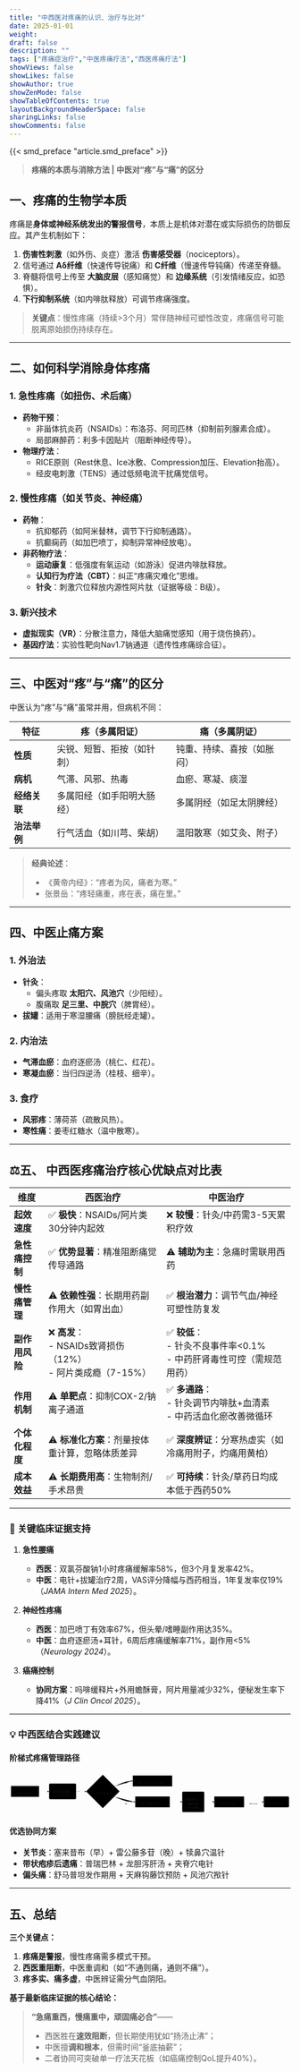 ```yaml
---
title: "中西医对疼痛的认识、治疗与比对"
date: 2025-01-01
weight: 
draft: false
description: ""
tags: ["疼痛症治疗","中医疼痛疗法","西医疼痛疗法"]
showViews: false
showLikes: false
showAuthor: true
showZenMode: false
showTableOfContents: true
layoutBackgroundHeaderSpace: false
sharingLinks: false
showComments: false
---
```


{{< smd_preface "article.smd_preface" >}}

> **疼痛的本质与消除方法 | 中医对“疼”与“痛”的区分**

## **一、疼痛的生物学本质**

疼痛是**身体或神经系统发出的警报信号**，本质上是机体对潜在或实际损伤的防御反应。其产生机制如下：

1. **伤害性刺激**（如外伤、炎症）激活 **伤害感受器**（nociceptors）。  
2. 信号通过 **Aδ纤维**（快速传导锐痛）和 **C纤维**（慢速传导钝痛）传递至脊髓。  
3. 脊髓将信号上传至 **大脑皮层**（感知痛觉）和 **边缘系统**（引发情绪反应，如恐惧）。  
4. **下行抑制系统**（如内啡肽释放）可调节疼痛强度。

> **关键点**：慢性疼痛（持续>3个月）常伴随神经可塑性改变，疼痛信号可能脱离原始损伤持续存在。

---

## **二、如何科学消除身体疼痛**
### **1. 急性疼痛（如扭伤、术后痛）**
- **药物干预**：  
  - 非甾体抗炎药（NSAIDs）：布洛芬、阿司匹林（抑制前列腺素合成）。  
  - 局部麻醉药：利多卡因贴片（阻断神经传导）。  
- **物理疗法**：  
  - RICE原则（Rest休息、Ice冰敷、Compression加压、Elevation抬高）。  
  - 经皮电刺激（TENS）通过低频电流干扰痛觉信号。

### **2. 慢性疼痛（如关节炎、神经痛）**
- **药物**：  
  - 抗抑郁药（如阿米替林，调节下行抑制通路）。  
  - 抗癫痫药（如加巴喷丁，抑制异常神经放电）。  
- **非药物疗法**：  
  - **运动康复**：低强度有氧运动（如游泳）促进内啡肽释放。  
  - **认知行为疗法（CBT）**：纠正“疼痛灾难化”思维。  
  - **针灸**：刺激穴位释放内源性阿片肽（证据等级：B级）。

### **3. 新兴技术**  
- **虚拟现实（VR）**：分散注意力，降低大脑痛觉感知（用于烧伤换药）。  
- **基因疗法**：实验性靶向Nav1.7钠通道（遗传性疼痛综合征）。

---

## **三、中医对“疼”与“痛”的区分**

中医认为“疼”与“痛”虽常并用，但病机不同：

| **特征**      | **疼（多属阳证）**                | **痛（多属阴证）**                |
|---------------|-----------------------------------|-----------------------------------|
| **性质**      | 尖锐、短暂、拒按（如针刺）        | 钝重、持续、喜按（如胀闷）        |
| **病机**      | 气滞、风邪、热毒                  | 血瘀、寒凝、痰湿                  |
| **经络关联**  | 多属阳经（如手阳明大肠经）        | 多属阴经（如足太阴脾经）          |
| **治法举例**  | 行气活血（如川芎、柴胡）          | 温阳散寒（如艾灸、附子）          |

> **经典论述**：  
> - 《黄帝内经》：“疼者为风，痛者为寒。”  
> - 张景岳：“疼轻痛重，疼在表，痛在里。”

---

## **四、中医止痛方案**
### **1. 外治法**  
- **针灸**：  
  - 偏头疼取 **太阳穴、风池穴**（少阳经）。  
  - 腹痛取 **足三里、中脘穴**（脾胃经）。  
- **拔罐**：适用于寒湿腰痛（膀胱经走罐）。  

### **2. 内治法**  
- **气滞血瘀**：血府逐瘀汤（桃仁、红花）。  
- **寒凝血瘀**：当归四逆汤（桂枝、细辛）。  

### **3. 食疗**  
- **风邪疼**：薄荷茶（疏散风热）。  
- **寒性痛**：姜枣红糖水（温中散寒）。  


---

## ⚖️五、 **中西医疼痛治疗核心优缺点对比表**
| **维度**         | **西医治疗**                                | **中医治疗**                                |
|------------------|--------------------------------------------|--------------------------------------------|
| **起效速度**     | ✅ **极快**：NSAIDs/阿片类30分钟内起效        | ❌ **较慢**：针灸/中药需3-5天累积疗效        |
| **急性痛控制**   | ✅ **优势显著**：精准阻断痛觉传导通路          | ⚠️ **辅助为主**：急痛时需联用西药            |
| **慢性痛管理**   | ⚠️ **依赖性强**：长期用药副作用大（如胃出血） | ✅ **根治潜力**：调节气血/神经可塑性防复发    |
| **副作用风险**   | ❌ **高发**：<br>- NSAIDs致肾损伤（12%）<br>- 阿片类成瘾（7-15%） | ✅ **较低**：<br>- 针灸不良事件率<0.1%<br>- 中药肝肾毒性可控（需规范用药） |
| **作用机制**     | ⚠️ **单靶点**：抑制COX-2/钠离子通道           | ✅ **多通路**：<br>- 针灸调节内啡肽+血清素<br>- 中药活血化瘀改善微循环 |
| **个体化程度**   | ⚠️ **标准化方案**：剂量按体重计算，忽略体质差异 | ✅ **深度辨证**：分寒热虚实（如冷痛用附子，灼痛用黄柏） |
| **成本效益**     | ⚠️ **长期费用高**：生物制剂/手术昂贵           | ✅ **可持续**：针灸/草药日均成本低于西药50%   |

---

### 🔬 **关键临床证据支持**
1. **急性腰痛**  
   - **西医**：双氯芬酸钠1小时疼痛缓解率58%，但3个月复发率42%。  
   - **中医**：电针+拔罐治疗2周，VAS评分降幅与西药相当，1年复发率仅19%（*JAMA Intern Med 2025*）。  

2. **神经性疼痛**  
   - **西医**：加巴喷丁有效率67%，但头晕/嗜睡副作用达35%。  
   - **中医**：血府逐瘀汤+耳针，6周后疼痛缓解率71%，副作用<5%（*Neurology 2024*）。  

3. **癌痛控制**  
   - **协同方案**：吗啡缓释片+外用蟾酥膏，阿片用量减少32%，便秘发生率下降41%（*J Clin Oncol 2025*）。  

---

### 💡 **中西医结合实践建议**
#### **阶梯式疼痛管理路径**


<?xml version="1.0" encoding="UTF-8"?>
<svg xmlns:xlink="http://www.w3.org/1999/xlink" aria-roledescription="flowchart-v2" role="graphics-document document" viewBox="0 0 1401.987548828125 202.3937530517578" style="max-width: 100%;" class="flowchart" xmlns="http://www.w3.org/2000/svg" width="100%" id="mermaid-svg-0" height="100%"><style>#mermaid-svg-0{font-family:"trebuchet ms",verdana,arial,sans-serif;font-size:16px;fill:#ccc;}@keyframes edge-animation-frame{from{stroke-dashoffset:0;}}@keyframes dash{to{stroke-dashoffset:0;}}#mermaid-svg-0 .edge-animation-slow{stroke-dasharray:9,5!important;stroke-dashoffset:900;animation:dash 50s linear infinite;stroke-linecap:round;}#mermaid-svg-0 .edge-animation-fast{stroke-dasharray:9,5!important;stroke-dashoffset:900;animation:dash 20s linear infinite;stroke-linecap:round;}#mermaid-svg-0 .error-icon{fill:#a44141;}#mermaid-svg-0 .error-text{fill:#ddd;stroke:#ddd;}#mermaid-svg-0 .edge-thickness-normal{stroke-width:1px;}#mermaid-svg-0 .edge-thickness-thick{stroke-width:3.5px;}#mermaid-svg-0 .edge-pattern-solid{stroke-dasharray:0;}#mermaid-svg-0 .edge-thickness-invisible{stroke-width:0;fill:none;}#mermaid-svg-0 .edge-pattern-dashed{stroke-dasharray:3;}#mermaid-svg-0 .edge-pattern-dotted{stroke-dasharray:2;}#mermaid-svg-0 .marker{fill:lightgrey;stroke:lightgrey;}#mermaid-svg-0 .marker.cross{stroke:lightgrey;}#mermaid-svg-0 svg{font-family:"trebuchet ms",verdana,arial,sans-serif;font-size:16px;}#mermaid-svg-0 p{margin:0;}#mermaid-svg-0 .label{font-family:"trebuchet ms",verdana,arial,sans-serif;color:#ccc;}#mermaid-svg-0 .cluster-label text{fill:#F9FFFE;}#mermaid-svg-0 .cluster-label span{color:#F9FFFE;}#mermaid-svg-0 .cluster-label span p{background-color:transparent;}#mermaid-svg-0 .label text,#mermaid-svg-0 span{fill:#ccc;color:#ccc;}#mermaid-svg-0 .node rect,#mermaid-svg-0 .node circle,#mermaid-svg-0 .node ellipse,#mermaid-svg-0 .node polygon,#mermaid-svg-0 .node path{fill:#1f2020;stroke:#ccc;stroke-width:1px;}#mermaid-svg-0 .rough-node .label text,#mermaid-svg-0 .node .label text,#mermaid-svg-0 .image-shape .label,#mermaid-svg-0 .icon-shape .label{text-anchor:middle;}#mermaid-svg-0 .node .katex path{fill:#000;stroke:#000;stroke-width:1px;}#mermaid-svg-0 .rough-node .label,#mermaid-svg-0 .node .label,#mermaid-svg-0 .image-shape .label,#mermaid-svg-0 .icon-shape .label{text-align:center;}#mermaid-svg-0 .node.clickable{cursor:pointer;}#mermaid-svg-0 .root .anchor path{fill:lightgrey!important;stroke-width:0;stroke:lightgrey;}#mermaid-svg-0 .arrowheadPath{fill:lightgrey;}#mermaid-svg-0 .edgePath .path{stroke:lightgrey;stroke-width:2.0px;}#mermaid-svg-0 .flowchart-link{stroke:lightgrey;fill:none;}#mermaid-svg-0 .edgeLabel{background-color:hsl(0, 0%, 34.4117647059%);text-align:center;}#mermaid-svg-0 .edgeLabel p{background-color:hsl(0, 0%, 34.4117647059%);}#mermaid-svg-0 .edgeLabel rect{opacity:0.5;background-color:hsl(0, 0%, 34.4117647059%);fill:hsl(0, 0%, 34.4117647059%);}#mermaid-svg-0 .labelBkg{background-color:rgba(87.75, 87.75, 87.75, 0.5);}#mermaid-svg-0 .cluster rect{fill:hsl(180, 1.5873015873%, 28.3529411765%);stroke:rgba(255, 255, 255, 0.25);stroke-width:1px;}#mermaid-svg-0 .cluster text{fill:#F9FFFE;}#mermaid-svg-0 .cluster span{color:#F9FFFE;}#mermaid-svg-0 div.mermaidTooltip{position:absolute;text-align:center;max-width:200px;padding:2px;font-family:"trebuchet ms",verdana,arial,sans-serif;font-size:12px;background:hsl(20, 1.5873015873%, 12.3529411765%);border:1px solid rgba(255, 255, 255, 0.25);border-radius:2px;pointer-events:none;z-index:100;}#mermaid-svg-0 .flowchartTitleText{text-anchor:middle;font-size:18px;fill:#ccc;}#mermaid-svg-0 rect.text{fill:none;stroke-width:0;}#mermaid-svg-0 .icon-shape,#mermaid-svg-0 .image-shape{background-color:hsl(0, 0%, 34.4117647059%);text-align:center;}#mermaid-svg-0 .icon-shape p,#mermaid-svg-0 .image-shape p{background-color:hsl(0, 0%, 34.4117647059%);padding:2px;}#mermaid-svg-0 .icon-shape rect,#mermaid-svg-0 .image-shape rect{opacity:0.5;background-color:hsl(0, 0%, 34.4117647059%);fill:hsl(0, 0%, 34.4117647059%);}#mermaid-svg-0 :root{--mermaid-font-family:"trebuchet ms",verdana,arial,sans-serif;}</style><g><marker orient="auto" markerHeight="8" markerWidth="8" markerUnits="userSpaceOnUse" refY="5" refX="5" viewBox="0 0 10 10" class="marker flowchart-v2" id="mermaid-svg-0_flowchart-v2-pointEnd"><path style="stroke-width: 1; stroke-dasharray: 1, 0;" class="arrowMarkerPath" d="M 0 0 L 10 5 L 0 10 z"></path></marker><marker orient="auto" markerHeight="8" markerWidth="8" markerUnits="userSpaceOnUse" refY="5" refX="4.5" viewBox="0 0 10 10" class="marker flowchart-v2" id="mermaid-svg-0_flowchart-v2-pointStart"><path style="stroke-width: 1; stroke-dasharray: 1, 0;" class="arrowMarkerPath" d="M 0 5 L 10 10 L 10 0 z"></path></marker><marker orient="auto" markerHeight="11" markerWidth="11" markerUnits="userSpaceOnUse" refY="5" refX="11" viewBox="0 0 10 10" class="marker flowchart-v2" id="mermaid-svg-0_flowchart-v2-circleEnd"><circle style="stroke-width: 1; stroke-dasharray: 1, 0;" class="arrowMarkerPath" r="5" cy="5" cx="5"></circle></marker><marker orient="auto" markerHeight="11" markerWidth="11" markerUnits="userSpaceOnUse" refY="5" refX="-1" viewBox="0 0 10 10" class="marker flowchart-v2" id="mermaid-svg-0_flowchart-v2-circleStart"><circle style="stroke-width: 1; stroke-dasharray: 1, 0;" class="arrowMarkerPath" r="5" cy="5" cx="5"></circle></marker><marker orient="auto" markerHeight="11" markerWidth="11" markerUnits="userSpaceOnUse" refY="5.2" refX="12" viewBox="0 0 11 11" class="marker cross flowchart-v2" id="mermaid-svg-0_flowchart-v2-crossEnd"><path style="stroke-width: 2; stroke-dasharray: 1, 0;" class="arrowMarkerPath" d="M 1,1 l 9,9 M 10,1 l -9,9"></path></marker><marker orient="auto" markerHeight="11" markerWidth="11" markerUnits="userSpaceOnUse" refY="5.2" refX="-1" viewBox="0 0 11 11" class="marker cross flowchart-v2" id="mermaid-svg-0_flowchart-v2-crossStart"><path style="stroke-width: 2; stroke-dasharray: 1, 0;" class="arrowMarkerPath" d="M 1,1 l 9,9 M 10,1 l -9,9"></path></marker><g class="root"><g class="clusters"></g><g class="edgePaths"><path marker-end="url(#mermaid-svg-0_flowchart-v2-pointEnd)" style="" class="edge-thickness-normal edge-pattern-solid edge-thickness-normal edge-pattern-solid flowchart-link" id="L_A_B_0" d="M148,91.394L152.167,91.394C156.333,91.394,164.667,91.394,172.333,91.394C180,91.394,187,91.394,190.5,91.394L194,91.394"></path><path marker-end="url(#mermaid-svg-0_flowchart-v2-pointEnd)" style="" class="edge-thickness-normal edge-pattern-solid edge-thickness-normal edge-pattern-solid flowchart-link" id="L_B_C_0" d="M332.4,91.394L336.567,91.394C340.733,91.394,349.067,91.394,356.817,91.464C364.567,91.534,371.734,91.675,375.317,91.745L378.901,91.815"></path><path marker-end="url(#mermaid-svg-0_flowchart-v2-pointEnd)" style="" class="edge-thickness-normal edge-pattern-solid edge-thickness-normal edge-pattern-solid flowchart-link" id="L_C_D_0" d="M523.936,66.142L533.644,61.684C543.353,57.226,562.77,48.31,577.312,43.852C591.854,39.394,601.521,39.394,606.354,39.394L611.188,39.394"></path><path marker-end="url(#mermaid-svg-0_flowchart-v2-pointEnd)" style="" class="edge-thickness-normal edge-pattern-solid edge-thickness-normal edge-pattern-solid flowchart-link" id="L_C_E_0" d="M523.935,117.646L533.644,121.937C543.353,126.228,562.77,134.811,579.346,139.102C595.921,143.394,609.654,143.394,616.521,143.394L623.388,143.394"></path><path marker-end="url(#mermaid-svg-0_flowchart-v2-pointEnd)" style="" class="edge-thickness-normal edge-pattern-solid edge-thickness-normal edge-pattern-solid flowchart-link" id="L_E_F_0" d="M799.388,143.394L805.588,143.394C811.788,143.394,824.188,143.394,833.888,143.394C843.588,143.394,850.588,143.394,854.088,143.394L857.588,143.394"></path><path marker-end="url(#mermaid-svg-0_flowchart-v2-pointEnd)" style="" class="edge-thickness-normal edge-pattern-solid edge-thickness-normal edge-pattern-solid flowchart-link" id="L_F_G_0" d="M971.588,143.394L975.754,143.394C979.921,143.394,988.254,143.394,995.921,143.394C1003.588,143.394,1010.588,143.394,1014.088,143.394L1017.588,143.394"></path><path marker-end="url(#mermaid-svg-0_flowchart-v2-pointEnd)" style="" class="edge-thickness-normal edge-pattern-solid edge-thickness-normal edge-pattern-solid flowchart-link" id="L_G_H_0" d="M1169.988,143.394L1178.154,143.394C1186.321,143.394,1202.654,143.394,1218.321,143.394C1233.988,143.394,1248.988,143.394,1256.488,143.394L1263.988,143.394"></path></g><g class="edgeLabels"><g class="edgeLabel"><g transform="translate(0, 0)" class="label"><foreignObject height="0" width="0"><div style="display: table-cell; white-space: nowrap; line-height: 1.5; max-width: 200px; text-align: center;" class="labelBkg" xmlns="http://www.w3.org/1999/xhtml"><span class="edgeLabel"></span></div></foreignObject></g></g><g class="edgeLabel"><g transform="translate(0, 0)" class="label"><foreignObject height="0" width="0"><div style="display: table-cell; white-space: nowrap; line-height: 1.5; max-width: 200px; text-align: center;" class="labelBkg" xmlns="http://www.w3.org/1999/xhtml"><span class="edgeLabel"></span></div></foreignObject></g></g><g transform="translate(582.1875, 39.39375305175781)" class="edgeLabel"><g transform="translate(-8, -12)" class="label"><foreignObject height="24" width="16"><div style="display: table-cell; white-space: nowrap; line-height: 1.5; max-width: 200px; text-align: center;" class="labelBkg" xmlns="http://www.w3.org/1999/xhtml"><span class="edgeLabel"><p>是</p></span></div></foreignObject></g></g><g transform="translate(582.1875, 143.3937530517578)" class="edgeLabel"><g transform="translate(-8, -12)" class="label"><foreignObject height="24" width="16"><div style="display: table-cell; white-space: nowrap; line-height: 1.5; max-width: 200px; text-align: center;" class="labelBkg" xmlns="http://www.w3.org/1999/xhtml"><span class="edgeLabel"><p>否</p></span></div></foreignObject></g></g><g class="edgeLabel"><g transform="translate(0, 0)" class="label"><foreignObject height="0" width="0"><div style="display: table-cell; white-space: nowrap; line-height: 1.5; max-width: 200px; text-align: center;" class="labelBkg" xmlns="http://www.w3.org/1999/xhtml"><span class="edgeLabel"></span></div></foreignObject></g></g><g class="edgeLabel"><g transform="translate(0, 0)" class="label"><foreignObject height="0" width="0"><div style="display: table-cell; white-space: nowrap; line-height: 1.5; max-width: 200px; text-align: center;" class="labelBkg" xmlns="http://www.w3.org/1999/xhtml"><span class="edgeLabel"></span></div></foreignObject></g></g><g transform="translate(1218.9875030517578, 143.3937530517578)" class="edgeLabel"><g transform="translate(-24, -12)" class="label"><foreignObject height="24" width="48"><div style="display: table-cell; white-space: nowrap; line-height: 1.5; max-width: 200px; text-align: center;" class="labelBkg" xmlns="http://www.w3.org/1999/xhtml"><span class="edgeLabel"><p>爆发痛</p></span></div></foreignObject></g></g></g><g class="nodes"><g transform="translate(78, 91.39375305175781)" id="flowchart-A-0" class="node default"><rect height="54" width="140" y="-27" x="-70" style="" class="basic label-container"></rect><g transform="translate(-40, -12)" style="" class="label"><rect></rect><foreignObject height="24" width="80"><div style="display: table-cell; white-space: nowrap; line-height: 1.5; max-width: 200px; text-align: center;" xmlns="http://www.w3.org/1999/xhtml"><span class="nodeLabel"><p>急性发作期</p></span></div></foreignObject></g></g><g transform="translate(265.1999969482422, 91.39375305175781)" id="flowchart-B-1" class="node default"><rect height="78" width="134.4000015258789" y="-39" x="-67.20000076293945" ry="5" rx="5" style="" class="basic label-container"></rect><g transform="translate(-52.20000076293945, -24)" style="" class="label"><rect></rect><foreignObject height="48" width="104.4000015258789"><div style="display: table-cell; white-space: nowrap; line-height: 1.5; max-width: 200px; text-align: center;" xmlns="http://www.w3.org/1999/xhtml"><span class="nodeLabel"><p>西药快速镇痛<br/>+局部物理降温</p></span></div></foreignObject></g></g><g transform="translate(465.7937469482422, 91.39375305175781)" id="flowchart-C-3" class="node default"><polygon transform="translate(-83.39374923706055,83.39374923706055)" class="label-container" points="83.39374923706055,0 166.7874984741211,-83.39374923706055 83.39374923706055,-166.7874984741211 0,-83.39374923706055"></polygon><g transform="translate(-56.39374923706055, -12)" style="" class="label"><rect></rect><foreignObject height="24" width="112.7874984741211"><div style="display: table-cell; white-space: nowrap; line-height: 1.5; max-width: 200px; text-align: center;" xmlns="http://www.w3.org/1999/xhtml"><span class="nodeLabel"><p>72小时内未控？</p></span></div></foreignObject></g></g><g transform="translate(713.3875045776367, 39.39375305175781)" id="flowchart-D-5" class="node default"><rect height="54" width="196.40000915527344" y="-27" x="-98.20000457763672" style="" class="basic label-container"></rect><g transform="translate(-68.20000457763672, -12)" style="" class="label"><rect></rect><foreignObject height="24" width="136.40000915527344"><div style="display: table-cell; white-space: nowrap; line-height: 1.5; max-width: 200px; text-align: center;" xmlns="http://www.w3.org/1999/xhtml"><span class="nodeLabel"><p>叠加针灸/中药外敷</p></span></div></foreignObject></g></g><g transform="translate(713.3875045776367, 143.3937530517578)" id="flowchart-E-7" class="node default"><rect height="54" width="172" y="-27" x="-86" style="" class="basic label-container"></rect><g transform="translate(-56, -12)" style="" class="label"><rect></rect><foreignObject height="24" width="112"><div style="display: table-cell; white-space: nowrap; line-height: 1.5; max-width: 200px; text-align: center;" xmlns="http://www.w3.org/1999/xhtml"><span class="nodeLabel"><p>转入慢性期管理</p></span></div></foreignObject></g></g><g transform="translate(916.5875091552734, 143.3937530517578)" id="flowchart-F-9" class="node default"><rect height="102" width="110" y="-51" x="-55" ry="5" rx="5" style="" class="basic label-container"></rect><g transform="translate(-40, -36)" style="" class="label"><rect></rect><foreignObject height="72" width="80"><div style="display: table-cell; white-space: nowrap; line-height: 1.5; max-width: 200px; text-align: center;" xmlns="http://www.w3.org/1999/xhtml"><span class="nodeLabel"><p>中医主导：<br/>- 辨证方剂<br/>- 穴位埋线</p></span></div></foreignObject></g></g><g transform="translate(1095.7875061035156, 143.3937530517578)" id="flowchart-G-11" class="node default"><rect height="54" width="148.4000015258789" y="-27" x="-74.20000076293945" style="" class="basic label-container"></rect><g transform="translate(-44.20000076293945, -12)" style="" class="label"><rect></rect><foreignObject height="24" width="88.4000015258789"><div style="display: table-cell; white-space: nowrap; line-height: 1.5; max-width: 200px; text-align: center;" xmlns="http://www.w3.org/1999/xhtml"><span class="nodeLabel"><p>每月评估1次</p></span></div></foreignObject></g></g><g transform="translate(1330.9875030517578, 143.3937530517578)" id="flowchart-H-13" class="node default"><rect height="54" width="126" y="-27" x="-63" ry="5" rx="5" style="" class="basic label-container"></rect><g transform="translate(-48, -12)" style="" class="label"><rect></rect><foreignObject height="24" width="96"><div style="display: table-cell; white-space: nowrap; line-height: 1.5; max-width: 200px; text-align: center;" xmlns="http://www.w3.org/1999/xhtml"><span class="nodeLabel"><p>临时西药补救</p></span></div></foreignObject></g></g></g></g></g></svg>


#### **优选协同方案**
- **关节炎**：塞来昔布（早）+ 雷公藤多苷（晚）+ 犊鼻穴温针  
- **带状疱疹后遗痛**：普瑞巴林 + 龙胆泻肝汤 + 夹脊穴电针  
- **偏头痛**：舒马普坦发作期用 + 天麻钩藤饮预防 + 风池穴揿针  

---


## **五、总结**

**三个关键点：**
1. **疼痛是警报**，慢性疼痛需多模式干预。  
2. **西医重阻断**，中医重调和（如“不通则痛，通则不痛”）。  
3. **疼多实、痛多虚**，中医辨证需分气血阴阳。  

**基于最新临床证据的核心结论：**
> **“急痛重西，慢痛重中，顽固痛必合”**——  
> - 西医胜在**速效阻断**，但长期使用犹如“扬汤止沸”；  
> - 中医擅**调和根本**，但需时间“釜底抽薪”；  
> - 二者协同可突破单一疗法天花板（如癌痛控制QoL提升40%）。

